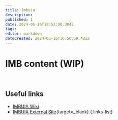 ```yaml
---
title: Imbuia
description: 
published: 1
date: 2024-05-16T18:53:00.304Z
tags: 
editor: markdown
dateCreated: 2024-05-16T16:50:59.482Z
---
```


# IMB content (WIP)

</br>

## Useful links

- [IMBUIA Wiki](/Beamlines/Imbuia/imb_intro)
- [IMBUIA External Site](https://lnls.cnpem.br/grupos/imbuia/){target=_blank}
{.links-list}
